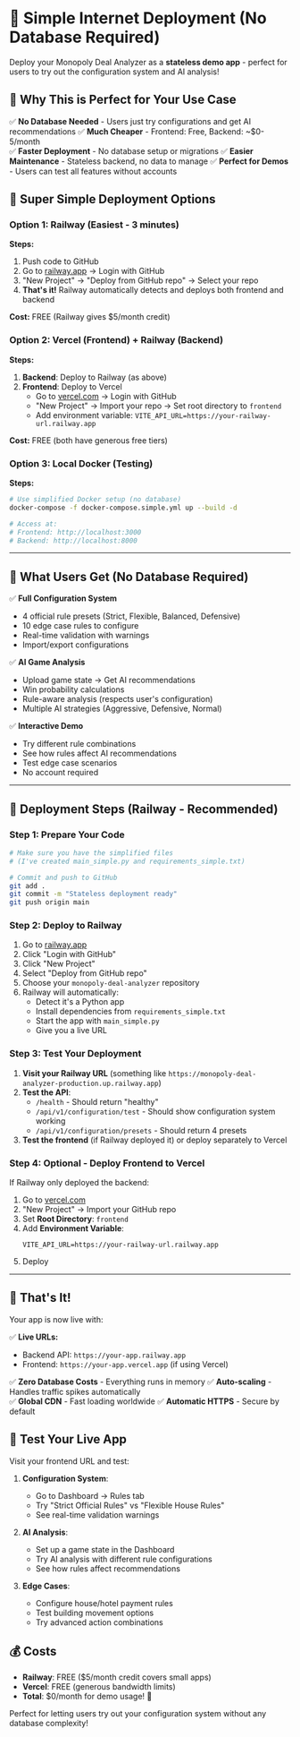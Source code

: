 # 🚀 Simple Internet Deployment (No Database Required)

Deploy your Monopoly Deal Analyzer as a **stateless demo app** - perfect for users to try out the configuration system and AI analysis!

## 🎯 Why This is Perfect for Your Use Case

✅ **No Database Needed** - Users just try configurations and get AI recommendations
✅ **Much Cheaper** - Frontend: Free, Backend: ~$0-5/month  
✅ **Faster Deployment** - No database setup or migrations
✅ **Easier Maintenance** - Stateless backend, no data to manage
✅ **Perfect for Demos** - Users can test all features without accounts

## 🚀 Super Simple Deployment Options

### Option 1: Railway (Easiest - 3 minutes)

**Steps:**
1. Push code to GitHub
2. Go to [railway.app](https://railway.app) → Login with GitHub
3. "New Project" → "Deploy from GitHub repo" → Select your repo
4. **That's it!** Railway automatically detects and deploys both frontend and backend

**Cost:** FREE (Railway gives $5/month credit)

### Option 2: Vercel (Frontend) + Railway (Backend)

**Steps:**
1. **Backend**: Deploy to Railway (as above)
2. **Frontend**: Deploy to Vercel
   - Go to [vercel.com](https://vercel.com) → Login with GitHub
   - "New Project" → Import your repo → Set root directory to `frontend`
   - Add environment variable: `VITE_API_URL=https://your-railway-url.railway.app`

**Cost:** FREE (both have generous free tiers)

### Option 3: Local Docker (Testing)

**Steps:**
```bash
# Use simplified Docker setup (no database)
docker-compose -f docker-compose.simple.yml up --build -d

# Access at:
# Frontend: http://localhost:3000
# Backend: http://localhost:8000
```

---

## 🎯 What Users Get (No Database Required)

✅ **Full Configuration System**
- 4 official rule presets (Strict, Flexible, Balanced, Defensive)
- 10 edge case rules to configure
- Real-time validation with warnings
- Import/export configurations

✅ **AI Game Analysis**
- Upload game state → Get AI recommendations
- Win probability calculations
- Rule-aware analysis (respects user's configuration)
- Multiple AI strategies (Aggressive, Defensive, Normal)

✅ **Interactive Demo**
- Try different rule combinations
- See how rules affect AI recommendations
- Test edge case scenarios
- No account required

---

## 🚀 Deployment Steps (Railway - Recommended)

### Step 1: Prepare Your Code
```bash
# Make sure you have the simplified files
# (I've created main_simple.py and requirements_simple.txt)

# Commit and push to GitHub
git add .
git commit -m "Stateless deployment ready"
git push origin main
```

### Step 2: Deploy to Railway
1. Go to [railway.app](https://railway.app)
2. Click "Login with GitHub"
3. Click "New Project"
4. Select "Deploy from GitHub repo"
5. Choose your `monopoly-deal-analyzer` repository
6. Railway will automatically:
   - Detect it's a Python app
   - Install dependencies from `requirements_simple.txt`
   - Start the app with `main_simple.py`
   - Give you a live URL

### Step 3: Test Your Deployment
1. **Visit your Railway URL** (something like `https://monopoly-deal-analyzer-production.up.railway.app`)
2. **Test the API**:
   - `/health` - Should return "healthy"
   - `/api/v1/configuration/test` - Should show configuration system working
   - `/api/v1/configuration/presets` - Should return 4 presets
3. **Test the frontend** (if Railway deployed it) or deploy separately to Vercel

### Step 4: Optional - Deploy Frontend to Vercel
If Railway only deployed the backend:

1. Go to [vercel.com](https://vercel.com)
2. "New Project" → Import your GitHub repo
3. Set **Root Directory**: `frontend`
4. Add **Environment Variable**: 
   ```
   VITE_API_URL=https://your-railway-url.railway.app
   ```
5. Deploy

---

## 🎉 That's It!

Your app is now live with:

✅ **Live URLs:**
- Backend API: `https://your-app.railway.app`
- Frontend: `https://your-app.vercel.app` (if using Vercel)

✅ **Zero Database Costs** - Everything runs in memory
✅ **Auto-scaling** - Handles traffic spikes automatically  
✅ **Global CDN** - Fast loading worldwide
✅ **Automatic HTTPS** - Secure by default

## 🧪 Test Your Live App

Visit your frontend URL and test:

1. **Configuration System**:
   - Go to Dashboard → Rules tab
   - Try "Strict Official Rules" vs "Flexible House Rules"
   - See real-time validation warnings

2. **AI Analysis**:
   - Set up a game state in the Dashboard
   - Try AI analysis with different rule configurations
   - See how rules affect recommendations

3. **Edge Cases**:
   - Configure house/hotel payment rules
   - Test building movement options
   - Try advanced action combinations

## 💰 Costs

- **Railway**: FREE ($5/month credit covers small apps)
- **Vercel**: FREE (generous bandwidth limits)
- **Total**: $0/month for demo usage! 🎉

Perfect for letting users try out your configuration system without any database complexity!